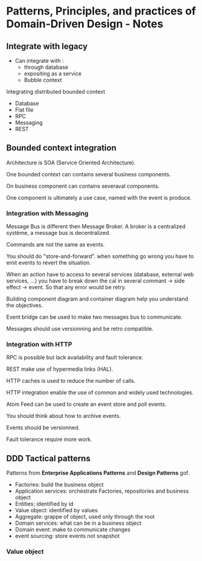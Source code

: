 # Patterns, Principles, and practices of Domain-Driven Design - Notes

## Integrate with legacy

- Can integrate with : 
  - through database
  - expositing as a service
  - Bubble context 

Integrating distributed bounded context
- Database
- Flat file
- RPC
- Messaging
- REST

## Bounded context integration

Architecture is SOA (Service Oriented Architecture).

One bounded context can contains several business components.

On business component can contains severaval components.

One component is ultimately a use case, named with the event is produce.

### Integration with Messaging

Message Bus is different then Message Broker. A broker is a centralized système, a message bus is decentralized.

Commands are not the same as events.

You should do "store-and-forward". when something go wrong you have to emit events to revert the situation.

When an action have to access to several services (database, external web services, ...) you have to break down the cal in several commant -> side effect -> event.
So that any error would be retry.

Building component diagram and container diagram help you understand the objectives.

Event bridge can be used to make two messages bus to communicate.

Messages should use versionning and be retro compatible.

### Integration with HTTP

RPC is possible but lack availability and fault tolerance.

REST make use of hypermedia links (HAL).

HTTP caches is used to reduce the number of calls.

HTTP integration enable the use of common and widely used technologies.

Atom Feed can be used to create an event store and poll events.

You should think about how to archive events.

Events should be versionned.

Fault tolerance require more work.

## DDD Tactical patterns

Patterns from __Enterprise Applications Patterns__ and __Design Patterns__ gof.

- Factories: build the business object
- Application services: orchestrate Factories, repositories and business object
- Entities: identified by id
- Value object: identified by values
- Aggregate: grappe of object, used only through the root
- Domain services: what can be in a business object
- Domain event: make to communicate changes
- event sourcing: store events not snapshot

### Value object

